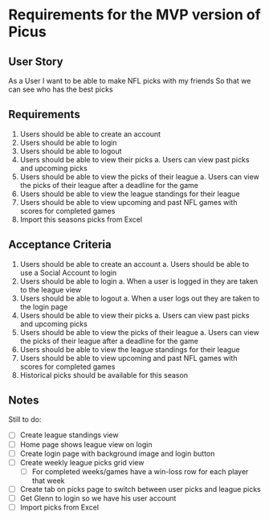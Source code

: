 # Requirements for the MVP version of Picus

## User Story
As a User
I want to be able to make NFL picks with my friends
So that we can see who has the best picks

## Requirements
1. Users should be able to create an account
2. Users should be able to login
3. Users should be able to logout
4. Users should be able to view their picks
    a. Users can view past picks and upcoming picks
5. Users should be able to view the picks of their league
    a. Users can view the picks of their league after a deadline for the game
6. Users should be able to view the league standings for their league
7. Users should be able to view upcoming and past NFL games with scores for completed games
8. Import this seasons picks from Excel

## Acceptance Criteria
1. Users should be able to create an account
    a. Users should be able to use a Social Account to login
2. Users should be able to login
    a. When a user is logged in they are taken to the league view
3. Users should be able to logout
    a. When a user logs out they are taken to the login page
4. Users should be able to view their picks
    a. Users can view past picks and upcoming picks
5. Users should be able to view the picks of their league
    a. Users can view the picks of their league after a deadline for the game
6. Users should be able to view the league standings for their league
7. Users should be able to view upcoming and past NFL games with scores for completed games
8. Historical picks should be available for this season

## Notes
Still to do:
- [ ] Create league standings view
- [ ] Home page shows league view on login
- [ ] Create login page with background image and login button
- [ ] Create weekly league picks grid view
    - [ ] For completed weeks/games have a win-loss row for each player that week
- [ ] Create tab on picks page to switch between user picks and league picks
- [ ] Get Glenn to login so we have his user account
- [ ] Import picks from Excel